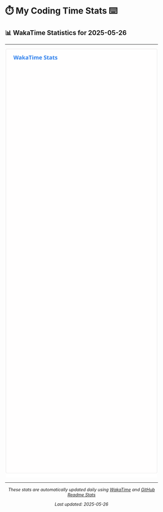 # ⏱️ My Coding Time Stats ⌨️

## 📊 WakaTime Statistics for 2025-05-26

---

<div align="center">

<img src="./images/wakatime-stats-2025-05-26.svg" alt="WakaTime Stats" width="500">

</div>

---

<div align="center">

*These stats are automatically updated daily using [WakaTime](https://wakatime.com) and [GitHub Readme Stats](https://github.com/anuraghazra/github-readme-stats)*

*Last updated: 2025-05-26*
</div>
